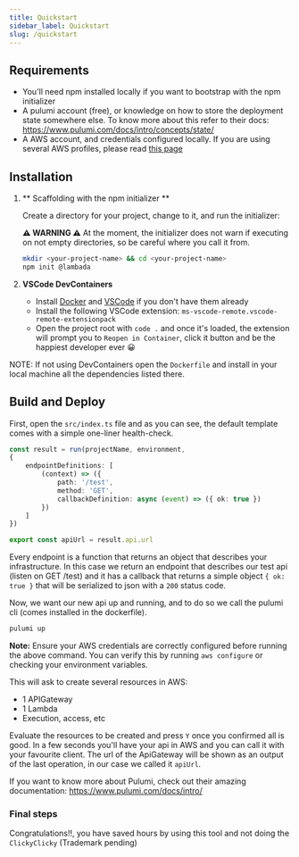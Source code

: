 ```yaml
---
title: Quickstart
sidebar_label: Quickstart
slug: /quickstart
---
```



## Requirements
- You'll need npm installed locally if you want to bootstrap with the npm initializer
- A pulumi account (free), or knowledge on how to store the deployment state somewhere else. To know more about this refer to their docs: https://www.pulumi.com/docs/intro/concepts/state/
- A AWS account, and credentials configured locally. If you are using several AWS profiles, please read [this page](/aws-config) 

## Installation

1. ** Scaffolding with the npm initializer ** 
    
    Create a directory for your project, change to it, and run the initializer:
    
    **⚠ WARNING ⚠** At the moment, the initializer does not warn if executing on not empty directories, so be careful where you call it from.
    ```bash
    mkdir <your-project-name> && cd <your-project-name>
    npm init @lambada
    ```


2. **VSCode DevContainers**

    - Install [Docker](https://docs.docker.com/get-docker) and [VSCode](https://code.visualstudio.com/) if you don't have them already 
    - Install the following VSCode extension: `ms-vscode-remote.vscode-remote-extensionpack`
    - Open the project root with `code .` and once it's loaded, the extension will prompt you to  `Reopen in Container`, click it button and be the happiest developer ever 😀


NOTE: If not using DevContainers open the `Dockerfile` and install in your local machine all the dependencies listed there.

## Build and Deploy
First, open the `src/index.ts` file and as you can see, the default template comes with a simple one-liner health-check. 

```typescript
const result = run(projectName, environment,
{
    endpointDefinitions: [
        (context) => ({
            path: '/test',
            method: 'GET',
            callbackDefinition: async (event) => ({ ok: true })
        })
    ]
})

export const apiUrl = result.api.url

```

Every endpoint is a function that returns an object that describes your infrastructure. In this case we return an endpoint that describes our test api (listen on GET /test) and it has a callback that returns a simple object `{ ok: true }`  that will be serialized to json with a `200` status code.

Now, we want our new api up and running, and to do so we call the pulumi cli (comes installed in the dockerfile).

```bash
pulumi up
```

**Note:** Ensure your AWS credentials are correctly configured before running the above command. You can verify this by running `aws configure` or checking your environment variables.

This will ask to create several resources in AWS:
- 1 APIGateway
- 1 Lambda
- Execution, access, etc

Evaluate the resources to be created and press `Y` once you confirmed all is good.
In a few seconds you'll have your api in AWS and you can call it with your favourite client. The url of the ApiGateway will be shown as an output of the last operation, in our case we called it `apiUrl`.

If you want to know more about Pulumi, check out their amazing documentation: https://www.pulumi.com/docs/intro/


### Final steps
Congratulations!!, you have saved hours by using this tool and not doing the `ClickyClicky` (Trademark pending)
